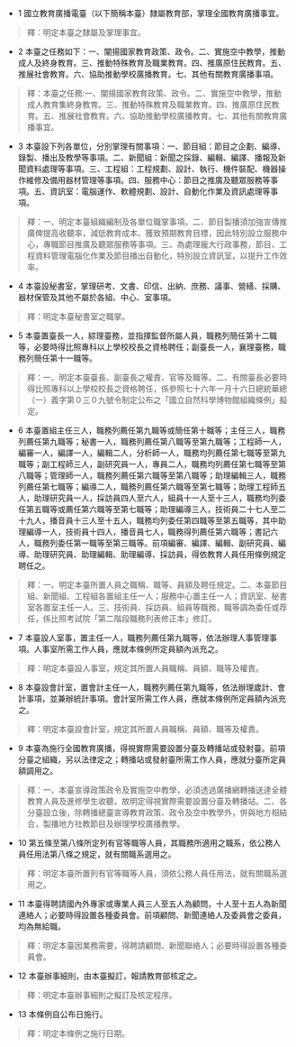 * 1 國立教育廣播電臺（以下簡稱本臺）隸屬教育部，掌理全國教育廣播事宜。

> 釋：明定本臺之隸屬及掌理事宜。

* 2 本臺之任務如下：一、闡揚國家教育政策、政令。二、實施空中教學，推動成人及終身教育。三、推動特殊教育及職業教育。四、推廣原住民教育。五、推展社會教育。六、協助推動學校廣播教育。七、其他有關教育廣播事項。

> 釋：本臺之任務:一、闡揚國家教育政策、政令。二、實施空中教學，推動成人教育集終身教育。三、推動特殊教育及職業教育。四、推廣原住民教育。五、推展社會教育。六、協助推動學校廣播教育。七、其他有關教育廣播事宜。

* 3 本臺設下列各單位，分別掌理有關事項：一、節目組：節目之企劃、編導、錄製、播出及教學等事項。二、新聞組：新聞之採錄、編輯、編譯、播報及新聞資料處理等事項。三、工程組：工程規劃、設計、執行、機件裝配、機器操作維修及備用器材管理等事項。四、服務中心：節目之推廣及聽眾服務等事項。五、資訊室：電腦運作、軟體規劃、設計、自動化作業及資訊處理等事項。

> 釋：一、明定本臺組織編制及各單位職掌事項。二、節目製播須加強宣傳推廣俾提高收聽率，減低教育成本、獲致預期教育目標，因此特別設立服務中心，專職節目推廣及聽眾服務等事項。三、為處理龐大行政事務，節目、工程資料管理電腦化作業及節目播出自動化，特別設立資訊室，以提升工作效率。

* 4 本臺設秘書室，掌理研考、文書、印信、出納、庶務、議事、營繕、採購、器材保管及其他不屬於各組、中心、室事項。

> 釋：明定本臺秘書室之職掌。

* 5 本臺置臺長一人，綜理臺務，並指揮監督所屬人員，職務列簡任第十二職等，必要時得比照專科以上學校校長之資格聘任；副臺長一人，襄理臺務，職務列簡任第十一職等。

> 釋：一、明定本臺臺長、副臺長之權責、官等及職等。二、有關臺長必要時得比照專科以上學校校長之資格聘任，係參照七十六年一月十六日總統華總（一）義字第０三０九號令制定公布之「國立自然科學博物館組織條例」擬定。

* 6 本臺置組主任三人，職務列薦任第九職等或簡任第十職等；主任三人，職務列薦任第九職等；秘書一人，職務列薦任第八職等至第九職等；工程師一人，編審一人，編譯一人，編輯二人，分析師一人，職務均列薦任第七職等至第九職等；副工程師三人，副研究員一人，專員二人，職務均列薦任第七職等至第八職等；管理師一人，職務列薦任第六職等至第八職等；助理編輯三人，職務列薦任第七職等；編導二人，職務列薦任第六職等至第七職等；助理工程師五人，助理研究員一人，採訪員四人至六人，組員十一人至十三人，職務均列委任第五職等或薦任第六職等至第七職等；助理編導三人，技術員二十七人至二十九人，播音員十三人至十五人，職務均列委任第四職等至第五職等，其中助理編導一人，技術員十四人，播音員七人，職務得列薦任第六職等；書記六人，職務列委任第一職等至第三職等。前項編審、編譯、編輯、副研究員、編導、助理研究員、助理編輯、助理編導、採訪員，得依教育人員任用條例規定聘任之。

> 釋：一、明定本臺所置人員之職稱、職等、員額及聘任規定。二、本臺節目組、新聞組、工程組各置組主任一人；服務中心置主任一人；資訊室、秘書室各置室主任一人。三、技術員、採訪員、組員等職務，職等調為委任或荐任，係比照考試院「第二階段職務列表修正本」修訂。

* 7 本臺設人室事，置主任一人，職務列薦任第九職等，依法辦理人事管理事項。人事室所需工作人員，應就本條例所定員額內派充之。

> 釋：明定本臺設人事室，規定其所置人員職稱、員額、職等及權責。

* 8 本臺設會計室，置會計主任一人，職務列薦任第九職等，依法辦理歲計、會計事項，並兼辦統計事項。會計室所需工作人員，應就本條例所定員額內派充之。

> 釋：明定本臺設會計室，規定其所置人員職稱、員額、職等及權責。

* 9 本臺為施行全國教育廣播，得視實際需要設置分臺及轉播站或發射臺。前項分臺之組織，另以法律定之；轉播站或發射臺所需工作人員，應就分臺所定員額調用之。

> 釋：一、本臺宣導政策政令及實施空中教學，必須透過廣播網轉播送達全體教育人員及進修學生收聽，故明定得視實際需要設置分臺及轉播站。二、各分臺設立後，除轉播總臺宣導教育政策、政令及空中教學外，併與地方相結合，製播地方社教節目及辦理學校廣播教學。

* 10 第五條至第八條所定列有官等職等人員，其職務所適用之職系，依公務人員任用法第八條之規定，就有關職系選用之。

> 釋：明定本臺所置列有官等職等人員，須依公務人員任用法，就有關職系選用之。

* 11 本臺得聘請國內外專家或專業人員三人至五人為顧問，十人至十五人為新聞連絡人；必要時得設置各種委員會。前項顧問、新聞連絡人及委員會之委員，均為無給職。

> 釋：明定本臺因業務需要，得聘請顧問、新聞聯絡人；必要時得設置各種委員會。

* 12 本臺辦事細則，由本臺擬訂，報請教育部核定之。

> 釋：明定本臺辦事細則之擬訂及核定程序。

* 13 本條例自公布日施行。

> 釋：明定本條例之施行日期。

